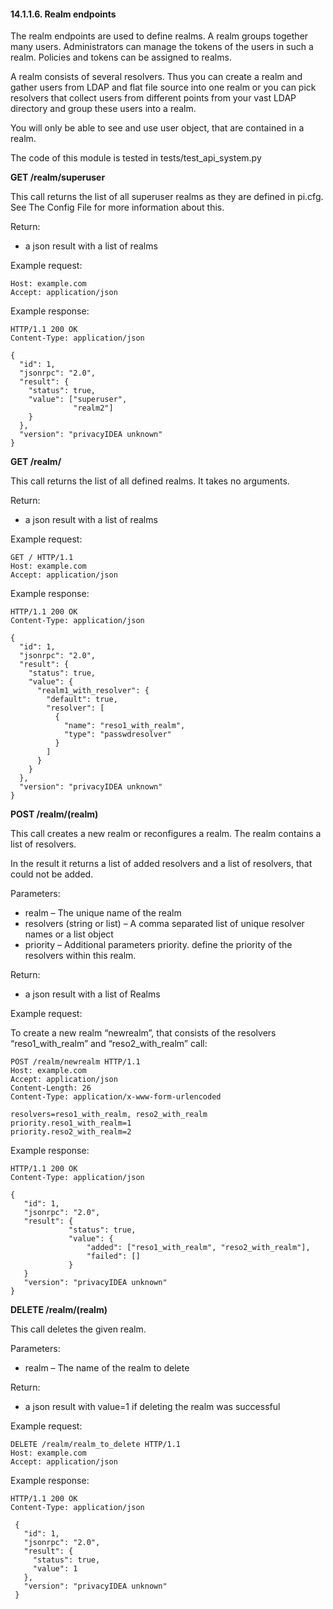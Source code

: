 #### 14.1.1.6. Realm endpoints

The realm endpoints are used to define realms. A realm groups together many users. Administrators can manage the tokens of the users in such a realm. Policies and tokens can be assigned to realms.

A realm consists of several resolvers. Thus you can create a realm and gather users from LDAP and flat file source into one realm or you can pick resolvers that collect users from different points from your vast LDAP directory and group these users into a realm.

You will only be able to see and use user object, that are contained in a realm.

The code of this module is tested in tests/test_api_system.py

**GET /realm/superuser**

This call returns the list of all superuser realms as they are defined in pi.cfg. See The Config File for more information about this.

Return:

* a json result with a list of realms

Example request:

```GET /superuser HTTP/1.1
Host: example.com
Accept: application/json
```

Example response:

```
HTTP/1.1 200 OK
Content-Type: application/json

{
  "id": 1,
  "jsonrpc": "2.0",
  "result": {
    "status": true,
    "value": ["superuser",
              "realm2"]
    }
  },
  "version": "privacyIDEA unknown"
}
```

**GET /realm/**

This call returns the list of all defined realms. It takes no arguments.

Return:

* a json result with a list of realms

Example request:

```
GET / HTTP/1.1
Host: example.com
Accept: application/json
```

Example response:

```
HTTP/1.1 200 OK
Content-Type: application/json

{
  "id": 1,
  "jsonrpc": "2.0",
  "result": {
    "status": true,
    "value": {
      "realm1_with_resolver": {
        "default": true,
        "resolver": [
          {
            "name": "reso1_with_realm",
            "type": "passwdresolver"
          }
        ]
      }
    }
  },
  "version": "privacyIDEA unknown"
}
```

**POST /realm/(realm)**

This call creates a new realm or reconfigures a realm. The realm contains a list of resolvers.

In the result it returns a list of added resolvers and a list of resolvers, that could not be added.

Parameters:

* realm – The unique name of the realm
* resolvers (string or list) – A comma separated list of unique resolver names or a list object
* priority – Additional parameters priority.<resolvername> define the priority of the resolvers within this realm.

Return:

* a json result with a list of Realms

Example request:

To create a new realm “newrealm”, that consists of the resolvers “reso1_with_realm” and “reso2_with_realm” call:

```
POST /realm/newrealm HTTP/1.1
Host: example.com
Accept: application/json
Content-Length: 26
Content-Type: application/x-www-form-urlencoded

resolvers=reso1_with_realm, reso2_with_realm
priority.reso1_with_realm=1
priority.reso2_with_realm=2
```

Example response:

```
HTTP/1.1 200 OK
Content-Type: application/json

{
   "id": 1,
   "jsonrpc": "2.0",
   "result": {
             "status": true,
             "value": {
                 "added": ["reso1_with_realm", "reso2_with_realm"],
                 "failed": []
             }
   }
   "version": "privacyIDEA unknown"
}
```

**DELETE /realm/(realm)**

This call deletes the given realm.

Parameters:

* realm – The name of the realm to delete

Return:

* a json result with value=1 if deleting the realm was successful

Example request:

```
DELETE /realm/realm_to_delete HTTP/1.1
Host: example.com
Accept: application/json
```

Example response:

```
HTTP/1.1 200 OK
Content-Type: application/json

 {
   "id": 1,
   "jsonrpc": "2.0",
   "result": {
     "status": true,
     "value": 1
   },
   "version": "privacyIDEA unknown"
 }
```